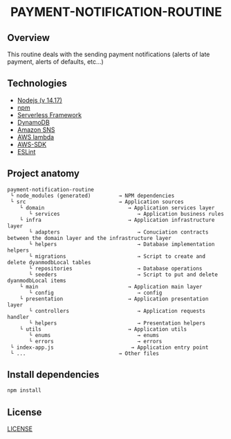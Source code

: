 
<h1 align="center">PAYMENT-NOTIFICATION-ROUTINE</h1>



## Overview



This routine deals with the sending payment notifications (alerts of late payment, alerts of defaults, etc...)




## Technologies



 - [Nodejs (v 14.17)](https://nodejs.org/en/)
 - [npm](https://www.npmjs.com/)
 - [Serverless Framework](https://www.serverless.com/)
 - [DynamoDB](https://aws.amazon.com/dynamodb)
 - [Amazon SNS](https://aws.amazon.com/sns)
 - [AWS lambda](https://aws.amazon.com/lambda)
 - [AWS-SDK](https://www.npmjs.com/package/aws-sdk)
 - [ESLint](https://www.npmjs.com/package/eslint)




## Project anatomy



```
payment-notification-routine
 └ node_modules (generated)         → NPM dependencies
 └ src                              → Application sources 
    └ domain                           → Application services layer
       └ services                         → Application business rules 
    └ infra                            → Application infrastructure layer
       └ adapters                         → Conuciation contracts between the domain layer and the infrastructure layer
       └ helpers                          → Database implementation helpers
       └ migrations                       → Script to create and delete dyanmodbLocal tables
       └ repositories                     → Database operations
       └ seeders                          → Script to put and delete dyanmodbLocal items
    └ main                             → Application main layer
       └ config                           → config
    └ presentation                     → Application presentation layer
       └ controllers                      → Application requests handler
       └ helpers                          → Presentation helpers
    └ utils                            → Application utils
       └ enums                            → enums
       └ errors                           → errors
 └ index-app.js                         → Application entry point
 └ ...                              → Other files
 ```




## Install dependencies



```bash
npm install
```



## License



[LICENSE](/LICENSE)

